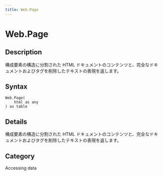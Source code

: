 ```yaml
---
title: Web.Page
---
```


# Web.Page


## Description

構成要素の構造に分割された HTML ドキュメントのコンテンツと、完全なドキュメントおよびタグを削除したテキストの表現を返します。


## Syntax

```powerquery
Web.Page(
    html as any
) as table
```


## Details

構成要素の構造に分割された HTML ドキュメントのコンテンツと、完全なドキュメントおよびタグを削除したテキストの表現を返します。



## Category
Accessing data
